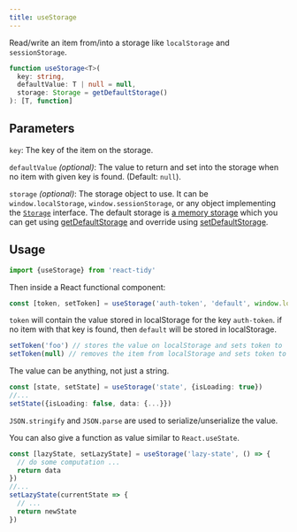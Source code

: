 ```yaml
---
title: useStorage
---
```


Read/write an item from/into a storage like `localStorage` and `sessionStorage`.

```typescript
function useStorage<T>(
  key: string,
  defaultValue: T | null = null,
  storage: Storage = getDefaultStorage()
): [T, function]
```

## Parameters

`key`: The key of the item on the storage.

`defaultValue` _(optional)_: The value to return and set into the storage when no item with given key is found. (Default: `null`).

`storage` _(optional)_: The storage object to use. It can be `window.localStorage`, `window.sessionStorage`, or any object implementing the [`Storage`](storage.md) interface. The default storage is [a memory storage](create-memory-storage.md) which you can get using [getDefaultStorage](get-default-storage.md) and override using [setDefaultStorage](set-default-storage.md).

## Usage

```typescript
import {useStorage} from 'react-tidy'
```

Then inside a React functional component:

```typescript
const [token, setToken] = useStorage('auth-token', 'default', window.localStorage)
```

`token` will contain the value stored in localStorage for the key `auth-token`.
if no item with that key is found, then `default` will be stored in localStorage.

```typescript
setToken('foo') // stores the value on localStorage and sets token to 'foo'
setToken(null) // removes the item from localStorage and sets token to `null`
```

The value can be anything, not just a string.

```typescript
const [state, setState] = useStorage('state', {isLoading: true})
//...
setState({isLoading: false, data: {...}})
```

`JSON.stringify` and `JSON.parse` are used to serialize/unserialize the value.

You can also give a function as value similar to `React.useState`.

```typescript
const [lazyState, setLazyState] = useStorage('lazy-state', () => {
  // do some computation ...
  return data
})
//...
setLazyState(currentState => {
  // ...
  return newState
})
```